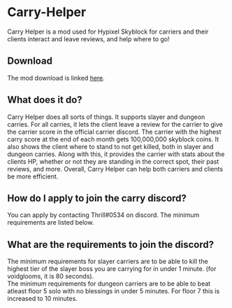 # Carry-Helper
Carry Helper is a mod used for Hypixel Skyblock for carriers and their clients interact and leave reviews, and help where to go!

## Download
The mod download is linked [here](https://cdn.discordapp.com/attachments/617475555993845762/1009994460047880363/CarryHelper-1.9.2.jar).

## What does it do?
Carry Helper does all sorts of things. It supports slayer and dungeon carries. For all carries, it lets the client leave a review for the carrier to give the carrier score in the official carrier discord. The carrier with the highest carry score at the end of each month gets 100,000,000 skyblock coins. It also shows the client where to stand to not get killed, both in slayer and dungeon carries. Along with this, it provides the carrier with stats about the clients HP, whether or not they are standing in the correct spot, their past reviews, and more. Overall, Carry Helper can help both carriers and clients be more efficient.

## How do I apply to join the carry discord?
You can apply by contacting Thrill#0534 on discord. The minimum requirements are listed below.

## What are the requirements to join the discord?
The minimum requirements for slayer carriers are to be able to kill the highest tier of the slayer boss you are carrying for in under 1 minute. (for voidglooms, it is 80 seconds). <br />
The minimum requirements for dungeon carriers are to be able to beat atleast floor 5 solo with no blessings in under 5 minutes. For floor 7 this is increased to 10 minutes.
